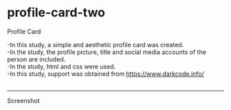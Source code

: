 # profile-card-two
Profile Card<br>

-In this study, a simple and aesthetic profile card was created.<br>
-In the study, the profile picture, title and social media accounts of the person are included.<br>
-In the study, html and css were used.<br>
-In this study, support was obtained from https://www.darkcode.info/<br><br>

<hr>

Screenshot<br>


